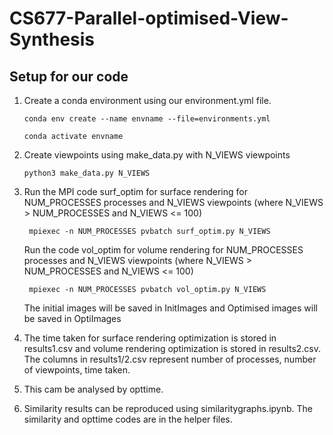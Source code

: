 # CS677-Parallel-optimised-View-Synthesis

## Setup for our code

1. Create a conda environment using our environment.yml file.
   ```
   conda env create --name envname --file=environments.yml 

   conda activate envname 
   ```
2. Create viewpoints using make_data.py with N_VIEWS viewpoints
   ```
   python3 make_data.py N_VIEWS
   ```

4. Run the MPI code surf_optim for surface rendering for NUM_PROCESSES processes and N_VIEWS viewpoints (where N_VIEWS > NUM_PROCESSES and N_VIEWS <= 100)
   ```
    mpiexec -n NUM_PROCESSES pvbatch surf_optim.py N_VIEWS
   ```
   Run the code vol_optim for volume rendering for NUM_PROCESSES processes and N_VIEWS viewpoints (where N_VIEWS > NUM_PROCESSES and N_VIEWS <= 100)
   ```
    mpiexec -n NUM_PROCESSES pvbatch vol_optim.py N_VIEWS
   ```

   The initial images will be saved in InitImages and Optimised images will be saved in OptiImages
   
6. The time taken for surface rendering optimization is stored in results1.csv and volume rendering optimization is stored in results2.csv. The columns in results1/2.csv represent number of processes, number of viewpoints, time taken.
   
7. This cam be analysed by opttime.
   
8. Similarity results can be reproduced using similaritygraphs.ipynb. The similarity and opttime codes are in the helper files.
   
